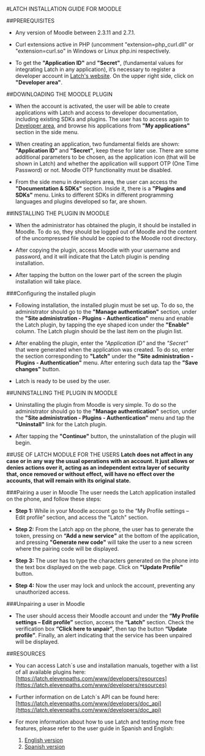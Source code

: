 #LATCH INSTALLATION GUIDE FOR MOODLE


##PREREQUISITES 

 * Any version of Moodle between 2.3.11 and 2.7.1.
 
 * Curl extensions active in PHP (uncomment "extension=php_curl.dll" or "extension=curl.so" in Windows or Linux php.ini respectively. 

 * To get the **"Application ID"** and **"Secret"**, (fundamental values for integrating Latch in any application), it’s necessary to register a developer account in [Latch's website](https://latch.elevenpaths.com"https://latch.elevenpaths.com"). On the upper right side, click on **"Developer area"**.

 
##DOWNLOADING THE MOODLE PLUGIN
 * When the account is activated, the user will be able to create applications with Latch and access to developer documentation, including existing SDKs and plugins. The user has to access again to [Developer area](https://latch.elevenpaths.com/www/developerArea"https://latch.elevenpaths.com/www/developerArea"), and browse his applications from **"My applications"** section in the side menu.

* When creating an application, two fundamental fields are shown: **"Application ID"** and **"Secret"**, keep these for later use. There are some additional parameters to be chosen, as the application icon (that will be shown in Latch) and whether the application will support OTP  (One Time Password) or not. Moodle OTP functionality must be disabled.

* From the side menu in developers area, the user can access the **"Documentation & SDKs"** section. Inside it, there is a **"Plugins and SDKs"** menu. Links to different SDKs in different programming languages and plugins developed so far, are shown.


##INSTALLING THE PLUGIN IN MOODLE
* When the administrator has obtained the plugin, it should be installed in Moodle. To do so, they should be logged out of Moodle and the content of the uncompressed file should be copied to the Moodle root directory.
 
* After copying the plugin, access Moodle with your username and password, and it will indicate that the Latch plugin is pending installation.

* After tapping the button on the lower part of the screen the plugin installation will take place. 


###Configuring the installed plugin

* Following installation, the installed plugin must be set up. To do so, the administrator should go to the **"Manage authentication"** section, under the **"Site administration - Plugins - Authentication"** menu and enable the Latch plugin, by tapping the eye shaped icon under the **"Enable"** column. The Latch plugin should be the last item on the plugin list.	

* After enabling the plugin, enter the *"Application ID"* and the *"Secret"* that were generated when the application was created. To do so, enter the section corresponding to **"Latch"** under the **"Site administration - Plugins - Authentication"** menu. After entering such data tap the **"Save changes"** button. 

* Latch is ready to be used by the user. 


##UNINSTALLING THE PLUGIN IN MOODLE
* Uninstalling the plugin from Moodle is very simple. To do so the administrator should go to the **"Manage authentication"** section, under the **"Site administration - Plugins - Authentication"** menu and tap the **"Uninstall"** link for the Latch plugin.

* After tapping the **"Continue"** button, the uninstallation of the plugin will begin. 


##USE OF LATCH MODULE FOR THE USERS
**Latch does not affect in any case or in any way the usual operations with an account. It just allows or denies actions over it, acting as an independent extra layer of security that, once removed or without effect, will have no effect over the accounts, that will remain with its original state.**

###Pairing a user in Moodle
The user needs the Latch application installed on the phone, and follow these steps:

* **Step 1:** While in your Moodle account go to the “My Profile settings – Edit profile” section, and access the "Latch" section.

* **Step 2:** From the Latch app on the phone, the user has to generate the token, pressing on **“Add a new service"** at the bottom of the application, and pressing **"Generate new code"** will take the user to a new screen where the pairing code will be displayed.

* **Step 3:** The user has to type the characters generated on the phone into the text box displayed on the web page. Click on **"Update Profile"** button.

* **Step 4:** Now the user may lock and unlock the account, preventing any unauthorized access.

###Unpairing a user in Moodle
* The user should access their Moodle account and under the **“My Profile settings – Edit profile”** section, access the **“Latch”** section. Check the verification box **“Click here to unpair”**, then tap the button **“Update profile”**. Finally, an alert indicating that the service has been unpaired will be displayed.




##RESOURCES
- You can access Latch´s use and installation manuals, together with a list of all available plugins here: [https://latch.elevenpaths.com/www/developers/resources](https://latch.elevenpaths.com/www/developers/resources)

- Further information on de Latch´s API can be found here: [https://latch.elevenpaths.com/www/developers/doc_api](https://latch.elevenpaths.com/www/developers/doc_api)

- For more information about how to use Latch and testing more free features, please refer to the user guide in Spanish and English:
	1. [English version](https://latch.elevenpaths.com/www/public/documents/howToUseLatchNevele_EN.pdf)
	1. [Spanish version](https://latch.elevenpaths.com/www/public/documents/howToUseLatchNevele_ES.pdf)

